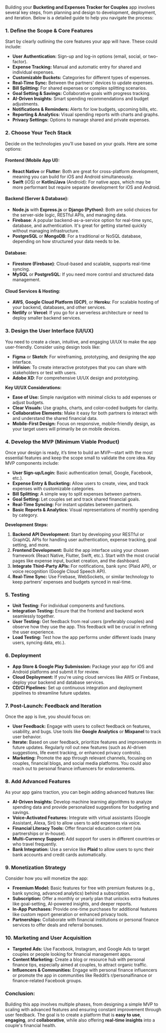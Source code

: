 Building your **Bucketing and Expenses Tracker for Couples** app involves several key steps, from planning and design to development, deployment, and iteration. Below is a detailed guide to help you navigate the process:

### 1. **Define the Scope & Core Features**
Start by clearly outlining the core features your app will have. These could include:

- **User Authentication:** Sign-up and log-in options (email, social, or two-factor).
- **Expense Tracking:** Manual and automatic entry for shared and individual expenses.
- **Customizable Buckets:** Categories for different types of expenses.
- **Real-Time Sync:** Between the partners' devices to update expenses.
- **Bill Splitting:** For shared expenses or complex splitting scenarios.
- **Goal Setting & Savings:** Collaborative goals with progress tracking.
- **AI-Driven Insights:** Smart spending recommendations and budget adjustments.
- **Notifications & Reminders:** Alerts for low budgets, upcoming bills, etc.
- **Reporting & Analytics:** Visual spending reports with charts and graphs.
- **Privacy Settings:** Options to manage shared and private expenses.

### 2. **Choose Your Tech Stack**
Decide on the technologies you’ll use based on your goals. Here are some options:

#### **Frontend (Mobile App UI):**
   - **React Native** or **Flutter**: Both are great for cross-platform development, meaning you can build for iOS and Android simultaneously.
   - **Swift** (iOS) or **Kotlin/Java** (Android): For native apps, which may be more performant but require separate development for iOS and Android.

#### **Backend (Server & Database):**
   - **Node.js** with **Express.js** or **Django (Python)**: Both are solid choices for the server-side logic, RESTful APIs, and managing data.
   - **Firebase**: A popular backend-as-a-service option for real-time sync, database, and authentication. It's great for getting started quickly without managing infrastructure.
   - **PostgreSQL** or **MongoDB**: For a traditional or NoSQL database, depending on how structured your data needs to be.

#### **Database:**
   - **Firestore (Firebase)**: Cloud-based and scalable, supports real-time syncing.
   - **MySQL** or **PostgreSQL**: If you need more control and structured data management.

#### **Cloud Services & Hosting:**
   - **AWS**, **Google Cloud Platform (GCP)**, or **Heroku**: For scalable hosting of your backend, databases, and other services.
   - **Netlify** or **Vercel**: If you go for a serverless architecture or need to deploy smaller backend services.

### 3. **Design the User Interface (UI/UX)**
You need to create a clean, intuitive, and engaging UI/UX to make the app user-friendly. Consider using design tools like:

   - **Figma** or **Sketch**: For wireframing, prototyping, and designing the app interface.
   - **InVision**: To create interactive prototypes that you can share with stakeholders or test with users.
   - **Adobe XD**: For comprehensive UI/UX design and prototyping.

**Key UI/UX Considerations:**
   - **Ease of Use:** Simple navigation with minimal clicks to add expenses or adjust budgets.
   - **Clear Visuals:** Use graphs, charts, and color-coded budgets for clarity.
   - **Collaborative Elements:** Make it easy for both partners to interact with and understand the shared financial data.
   - **Mobile-First Design:** Focus on responsive, mobile-friendly design, as your target users will primarily be on mobile devices.

### 4. **Develop the MVP (Minimum Viable Product)**
Once your design is ready, it’s time to build an MVP—start with the most essential features and keep the scope small to validate the core idea. Key MVP components include:

- **User Sign-up/Login:** Basic authentication (email, Google, Facebook, etc.).
- **Expense Entry & Bucketing:** Allow users to create, view, and track expenses with customizable categories.
- **Bill Splitting:** A simple way to split expenses between partners.
- **Goal Setting:** Let couples set and track shared financial goals.
- **Real-Time Syncing:** For instant updates between partners.
- **Basic Reports & Analytics:** Visual representations of monthly spending by category.

**Development Steps:**
   1. **Backend API Development:** Start by developing your RESTful or GraphQL APIs for handling user authentication, expense tracking, goal setting, and more.
   2. **Frontend Development:** Build the app interface using your chosen framework (React Native, Flutter, Swift, etc.). Start with the most crucial pages like expense input, bucket creation, and the dashboard.
   3. **Integrate Third-Party APIs:** For notifications, bank sync (Plaid API), or voice recognition (Google Cloud Speech API).
   4. **Real-Time Sync:** Use Firebase, WebSockets, or similar technology to keep partners’ expenses and budgets synced in real-time.

### 5. **Testing**
   - **Unit Testing:** For individual components and functions.
   - **Integration Testing:** Ensure that the frontend and backend work seamlessly together.
   - **User Testing:** Get feedback from real users (preferably couples) and observe how they use the app. This feedback will be crucial in refining the user experience.
   - **Load Testing:** Test how the app performs under different loads (many users, syncing data, etc.).

### 6. **Deployment**
   - **App Store & Google Play Submission:** Package your app for iOS and Android platforms and submit it for review.
   - **Cloud Deployment:** If you're using cloud services like AWS or Firebase, deploy your backend and database services.
   - **CD/CI Pipelines:** Set up continuous integration and deployment pipelines to streamline future updates.

### 7. **Post-Launch: Feedback and Iteration**
Once the app is live, you should focus on:

   - **User Feedback:** Engage with users to collect feedback on features, usability, and bugs. Use tools like **Google Analytics** or **Mixpanel** to track user behavior.
   - **Iterate:** Based on user feedback, prioritize features and improvements in future updates. Regularly roll out new features (such as AI-driven suggestions, life event tracking, or enhanced privacy controls).
   - **Marketing:** Promote the app through relevant channels, focusing on couples, financial blogs, and social media platforms. You could also reach out to personal finance influencers for endorsements.

### 8. **Add Advanced Features**
As your app gains traction, you can begin adding advanced features like:

   - **AI-Driven Insights:** Develop machine learning algorithms to analyze spending data and provide personalized suggestions for budgeting and savings.
   - **Voice-Activated Features:** Integrate with virtual assistants (Google Assistant, Alexa, Siri) to allow users to add expenses via voice.
   - **Financial Literacy Tools:** Offer financial education content (via partnerships or in-house).
   - **Multi-Currency Support:** Add support for users in different countries or who travel frequently.
   - **Bank Integration:** Use a service like **Plaid** to allow users to sync their bank accounts and credit cards automatically.

### 9. **Monetization Strategy**
Consider how you will monetize the app:
   - **Freemium Model:** Basic features for free with premium features (e.g., bank syncing, advanced analytics) behind a subscription.
   - **Subscription:** Offer a monthly or yearly plan that unlocks extra features like goal-setting, AI-powered insights, and deeper reports.
   - **In-App Purchases:** Provide one-time purchases for additional features like custom report generation or enhanced privacy tools.
   - **Partnerships:** Collaborate with financial institutions or personal finance services to offer deals and referral bonuses.

### 10. **Marketing and User Acquisition**
   - **Targeted Ads:** Use Facebook, Instagram, and Google Ads to target couples or people looking for financial management apps.
   - **Content Marketing:** Create a blog or resource hub with personal finance tips, especially aimed at couples, to attract organic traffic.
   - **Influencers & Communities:** Engage with personal finance influencers or promote the app in communities like Reddit’s r/personalfinance or finance-related Facebook groups.

### Conclusion:
Building this app involves multiple phases, from designing a simple MVP to scaling with advanced features and ensuring constant improvement through user feedback. The goal is to create a platform that is **easy to use**, **engaging**, and **collaborative**, while also offering **real-time insights** into a couple's financial health.

